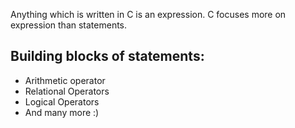 Anything which is written in C is an expression. C focuses more on expression than statements. 

## Building blocks of statements:
+ Arithmetic operator
+ Relational Operators
+ Logical Operators
+ And many more :)



